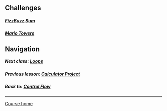 ## Challenges  
##### [FizzBuzz Sum](https://github.com/Coderdotnew/intro_web_apps_dgm/tree/master/03_class/04_challenges/code/01_fizzbuzz_sum)
##### [Mario Towers](https://github.com/Coderdotnew/intro_web_apps_dgm/tree/master/03_class/04_challenges/code/02_mario)  

## Navigation  
##### Next class: [Loops](https://github.com/Coderdotnew/intro_web_apps_dgm/tree/master/04_class)  
##### Previous lesson: [Calculator Project](https://github.com/Coderdotnew/intro_web_apps_dgm/tree/master/03_class/03_calculator)   
##### Back to: [Control Flow](https://github.com/Coderdotnew/intro_web_apps_dgm/tree/master/03_class)  
---  
[Course home](https://github.com/Coderdotnew/intro_web_apps_dgm)     